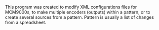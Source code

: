 This program was created to modify XML configurations files for MCM9000s, to make multiple encoders (outputs) within a pattern, or to create several sources from a pattern.
Pattern is usually a list of changes from a spreadsheet.
